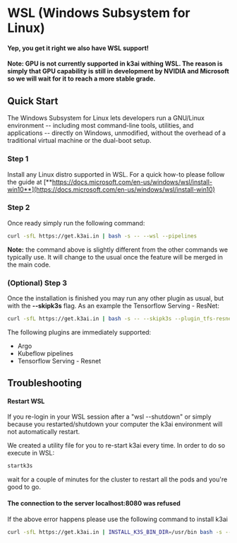 # WSL \(Windows Subsystem for Linux\)

#### Yep, you get it right we also have WSL support!

**Note: GPU is not currently supported in k3ai withing WSL. The reason is simply that GPU capability is still in development by NVIDIA and Microsoft so we will wait for it to reach a more stable grade.**

## Quick Start

The Windows Subsystem for Linux lets developers run a GNU/Linux environment -- including most command-line tools, utilities, and applications -- directly on Windows, unmodified, without the overhead of a traditional virtual machine or the dual-boot setup.

### Step 1

Install any Linux distro supported in WSL. For a quick how-to please follow the guide at [**https://docs.microsoft.com/en-us/windows/wsl/install-win10**](https://docs.microsoft.com/en-us/windows/wsl/install-win10)

### Step 2

Once ready simply run the following command:

```bash
curl -sfL https://get.k3ai.in | bash -s -- --wsl --pipelines
```

**Note:** the command above is slightly different from the other commands we typically use. It will change to the usual once the feature will be merged in the main code.

### \(Optional\) Step 3

Once the installation is finished you may run any other plugin as usual, but with the **--skipk3s** flag. As an example the Tensorflow Serving - ResNet:

```bash
curl -sfL https://get.k3ai.in | bash -s -- --skipk3s --plugin_tfs-resnet
```

The following plugins are immediately supported:

* Argo
* Kubeflow pipelines
* Tensorflow Serving - Resnet 

## Troubleshooting

#### Restart WSL

If you re-login in your WSL session after a "wsl --shutdown" or simply because you restarted/shutdown your computer the k3ai environment will not automatically restart.

We created a utility file for you to re-start k3ai every time. In order to do so execute in WSL:

```bash
startk3s
```

wait for a couple of minutes for the cluster to restart all the pods and you're good to go.

#### The connection to the server localhost:8080 was refused

If the above error happens please use the following command to install k3ai

```bash
curl -sfL https://get.k3ai.in | INSTALL_K3S_BIN_DIR=/usr/bin bash -s -- --wsl --pipelines
```

